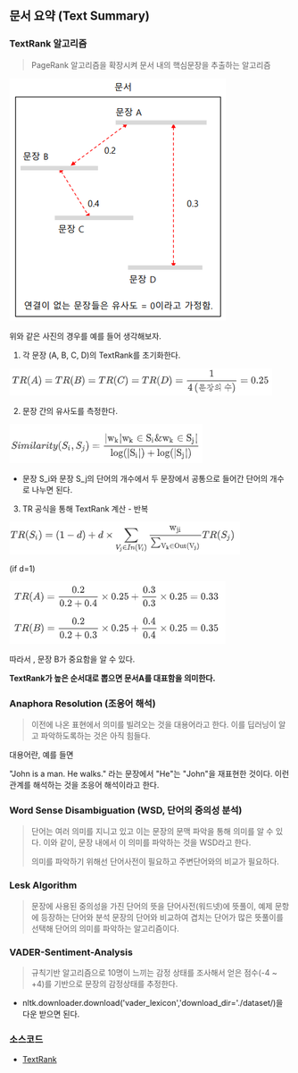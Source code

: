 ## 문서 요약 (Text Summary)

### TextRank  알고리즘

> PageRank 알고리즘을 확장시켜 문서 내의 핵심문장을 추출하는 알고리즘

![textrank](../markdown-images/textrank.PNG)

위와 같은 사진의 경우를 예를 들어 생각해보자.

1) 각 문장 (A, B, C, D)의 TextRank를 초기화한다.

![textrank_1](../markdown-images/textrank_1.PNG)

2) 문장 간의 유사도를 측정한다.

![textrank_2](../markdown-images/textrank_2.PNG)

* 문장 S_i와 문장 S_j의 단어의 개수에서 두 문장에서 공통으로 들어간 단어의 개수로 나누면 된다.

3) TR  공식을 통해 TextRank 계산 - 반복

![textrank_3](../markdown-images/textrank_3.PNG)


(if d=1)

![textrank_4](../markdown-images/textrank_4.PNG)

따라서 , 문장 B가 중요함을 알 수 있다.

**TextRank가 높은 순서대로 뽑으면 문서A를 대표함을 의미한다.**



### Anaphora Resolution (조응어 해석)

>이전에 나온 표현에서 의미를 빌려오는 것을 대용어라고 한다. 이를 딥러닝이 알고 파악하도록하는 것은 아직 힘들다.

대용어란, 예를 들면 

"John is a man. He walks." 라는 문장에서 "He"는 "John"을 재표현한 것이다. 이런 관계를 해석하는 것을 조응어 해석이라고 한다.



### Word Sense Disambiguation (WSD, 단어의 중의성 분석)

>단어는 여러 의미를 지니고 있고 이는 문장의 문맥 파악을 통해 의미를 알 수 있다. 이와 같이, 문장 내에서 이 의미를 파악하는 것을 WSD라고 한다. 
>
>의미를 파악하기 위해선 단어사전이 필요하고 주변단어와의 비교가 필요하다.



### Lesk Algorithm

>문장에 사용된 중의성을 가진 단어의 뜻을 단어사전(워드넷)에 뜻풀이, 예제 문항에 등장하는 단어와 분석 문장의 단어와 비교하여 겹치는 단어가 많은 뜻풀이를 선택해 단어의 의미를 파악하는 알고리즘이다.



### VADER-Sentiment-Analysis

> 규칙기반 알고리즘으로 10명이 느끼는 감정 상태를 조사해서 얻은 점수(-4 ~ +4)를 기반으로 문장의 감정상태를 추정한다.

* nltk.downloader.download('vader_lexicon','download_dir='./dataset/)을 다운 받으면 된다.



### 소스코드

* [TextRank](https://github.com/Lee-JeongMin/TIL/blob/master/NLP/source_code/TextRank.py)